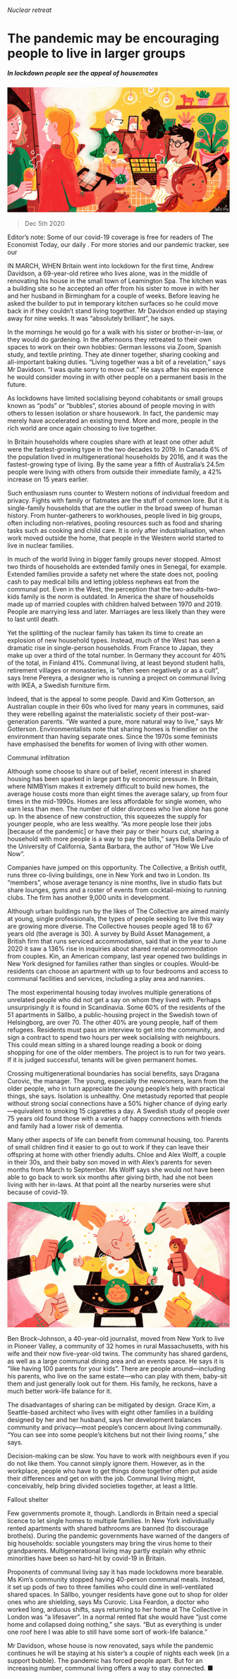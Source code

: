 ###### Nuclear retreat

# The pandemic may be encouraging people to live in larger groups 

##### In lockdown people see the appeal of housemates 

![image](images/20201205_IRD001_0.jpg) 

> Dec 5th 2020 


Editor’s note: Some of our covid-19 coverage is free for readers of The Economist Today, our daily . For more stories and our pandemic tracker, see our 


IN MARCH, WHEN Britain went into lockdown for the first time, Andrew Davidson, a 69-year-old retiree who lives alone, was in the middle of renovating his house in the small town of Leamington Spa. The kitchen was a building site so he accepted an offer from his sister to move in with her and her husband in Birmingham for a couple of weeks. Before leaving he asked the builder to put in temporary kitchen surfaces so he could move back in if they couldn’t stand living together. Mr Davidson ended up staying away for nine weeks. It was “absolutely brilliant”, he says.


In the mornings he would go for a walk with his sister or brother-in-law, or they would do gardening. In the afternoons they retreated to their own spaces to work on their own hobbies: German lessons via Zoom, Spanish study, and textile printing. They ate dinner together, sharing cooking and all-important baking duties. “Living together was a bit of a revelation,” says Mr Davidson. “I was quite sorry to move out.” He says after his experience he would consider moving in with other people on a permanent basis in the future.



As lockdowns have limited socialising beyond cohabitants or small groups known as “pods” or “bubbles”, stories abound of people moving in with others to lessen isolation or share housework. In fact, the pandemic may merely have accelerated an existing trend. More and more, people in the rich world are once again choosing to live together.


In Britain households where couples share with at least one other adult were the fastest-growing type in the two decades to 2019. In Canada 6% of the population lived in multigenerational households by 2016, and it was the fastest-growing type of living. By the same year a fifth of Australia’s 24.5m people were living with others from outside their immediate family, a 42% increase on 15 years earlier.


Such enthusiasm runs counter to Western notions of individual freedom and privacy. Fights with family or flatmates are the stuff of common lore. But it is single-family households that are the outlier in the broad sweep of human history. From hunter-gatherers to workhouses, people lived in big groups, often including non-relatives, pooling resources such as food and sharing tasks such as cooking and child care. It is only after industrialisation, when work moved outside the home, that people in the Western world started to live in nuclear families.


In much of the world living in bigger family groups never stopped. Almost two thirds of households are extended family ones in Senegal, for example. Extended families provide a safety net where the state does not, pooling cash to pay medical bills and letting jobless nephews eat from the communal pot. Even in the West, the perception that the two-adults-two-kids family is the norm is outdated. In America the share of households made up of married couples with children halved between 1970 and 2019. People are marrying less and later. Marriages are less likely than they were to last until death.


Yet the splitting of the nuclear family has taken its time to create an explosion of new household types. Instead, much of the West has seen a dramatic rise in single-person households. From France to Japan, they make up over a third of the total number. In Germany they account for 40% of the total, in Finland 41%. Communal living, at least beyond student halls, retirement villages or monasteries, is “often seen negatively or as a cult”, says Irene Pereyra, a designer who is running a project on communal living with IKEA, a Swedish furniture firm.


Indeed, that is the appeal to some people. David and Kim Gotterson, an Australian couple in their 60s who lived for many years in communes, said they were rebelling against the materialistic society of their post-war-generation parents. “We wanted a pure, more natural way to live,” says Mr Gotterson. Environmentalists note that sharing homes is friendlier on the environment than having separate ones. Since the 1970s some feminists have emphasised the benefits for women of living with other women.

Communal infiltration


Although some choose to share out of belief, recent interest in shared housing has been sparked in large part by economic pressure. In Britain, where NIMBYism makes it extremely difficult to build new homes, the average house costs more than eight times the average salary, up from four times in the mid-1990s. Homes are less affordable for single women, who earn less than men. The number of older divorcees who live alone has gone up. In the absence of new construction, this squeezes the supply for younger people, who are less wealthy. “As more people lose their jobs [because of the pandemic] or have their pay or their hours cut, sharing a household with more people is a way to pay the bills,” says Bella DePaulo of the University of California, Santa Barbara, the author of “How We Live Now”.


Companies have jumped on this opportunity. The Collective, a British outfit, runs three co-living buildings, one in New York and two in London. Its “members”, whose average tenancy is nine months, live in studio flats but share lounges, gyms and a roster of events from cocktail-mixing to running clubs. The firm has another 9,000 units in development.


Although urban buildings run by the likes of The Collective are aimed mainly at young, single professionals, the types of people seeking to live this way are growing more diverse. The Collective houses people aged 18 to 67 years old (the average is 30). A survey by Build Asset Management, a British firm that runs serviced accommodation, said that in the year to June 2020 it saw a 136% rise in inquiries about shared rental accommodation from couples. Kin, an American company, last year opened two buildings in New York designed for families rather than singles or couples. Would-be residents can choose an apartment with up to four bedrooms and access to communal facilities and services, including a play area and nannies.


The most experimental housing today involves multiple generations of unrelated people who did not get a say on whom they lived with. Perhaps unsurprisingly it is found in Scandinavia. Some 60% of the residents of the 51 apartments in Sällbo, a public-housing project in the Swedish town of Helsingborg, are over 70. The other 40% are young people, half of them refugees. Residents must pass an interview to get into the community, and sign a contract to spend two hours per week socialising with neighbours. This could mean sitting in a shared lounge reading a book or doing shopping for one of the older members. The project is to run for two years. If it is judged successful, tenants will be given permanent homes.


Crossing multigenerational boundaries has social benefits, says Dragana Curovic, the manager. The young, especially the newcomers, learn from the older people, who in turn appreciate the young people’s help with practical things, she says. Isolation is unhealthy. One metastudy reported that people without strong social connections have a 50% higher chance of dying early—equivalent to smoking 15 cigarettes a day. A Swedish study of people over 75 years old found those with a variety of happy connections with friends and family had a lower risk of dementia.


Many other aspects of life can benefit from communal housing, too. Parents of small children find it easier to go out to work if they can leave their offspring at home with other friendly adults. Chloe and Alex Wolff, a couple in their 30s, and their baby son moved in with Alex’s parents for seven months from March to September. Ms Wolff says she would not have been able to go back to work six months after giving birth, had she not been living with her in-laws. At that point all the nearby nurseries were shut because of covid-19.

![image](images/20201205_IRD002_0.jpg) 



Ben Brock-Johnson, a 40-year-old journalist, moved from New York to live in Pioneer Valley, a community of 32 homes in rural Massachusetts, with his wife and their now five-year-old twins. The community has shared gardens, as well as a large communal dining area and an events space. He says it is “like having 100 parents for your kids”. There are people around—including his parents, who live on the same estate—who can play with them, baby-sit them and just generally look out for them. His family, he reckons, have a much better work-life balance for it.


The disadvantages of sharing can be mitigated by design. Grace Kim, a Seattle-based architect who lives with eight other families in a building designed by her and her husband, says her development balances community and privacy—most people’s concern about living communally. “You can see into some people’s kitchens but not their living rooms,” she says.


Decision-making can be slow. You have to work with neighbours even if you do not like them. You cannot simply ignore them. However, as in the workplace, people who have to get things done together often put aside their differences and get on with the job. Communal living might, conceivably, help bring divided societies together, at least a little.

Fallout shelter


Few governments promote it, though. Landlords in Britain need a special licence to let single homes to multiple families. In New York individually rented apartments with shared bathrooms are banned (to discourage brothels). During the pandemic governments have warned of the dangers of big households: sociable youngsters may bring the virus home to their grandparents. Multigenerational living may partly explain why ethnic minorities have been so hard-hit by covid-19 in Britain.


Proponents of communal living say it has made lockdowns more bearable. Ms Kim’s community stopped having 40-person communal meals. Instead, it set up pods of two to three families who could dine in well-ventilated shared spaces. In Sällbo, younger residents have gone out to shop for older ones who are shielding, says Ms Curovic. Lisa Feardon, a doctor who worked long, arduous shifts, says returning to her home at The Collective in London was “a lifesaver”. In a normal rented flat she would have “just come home and collapsed doing nothing,” she says. “But as everything is under one roof here I was able to still have some sort of work-life balance.”


Mr Davidson, whose house is now renovated, says while the pandemic continues he will be staying at his sister’s a couple of nights each week (in a support bubble). The pandemic has forced people apart. But for an increasing number, communal living offers a way to stay connected. ■

